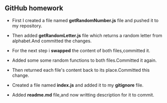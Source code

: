 ## GitHub homework

- First I created a file named **getRandomNumber.js** file and pushed it to my repository.

- Then added **getRandomLetter.js** file which returns a random letter from alphabet.And committed the changes.

- For the next step i **swapped** the content of both files,committed it.

- Added some some random functions to both files.Committed it again.

- Then returned each file's content back to its place.Committed this change.

- Created a file named **index.js** and added it to my **gitignore** file.

- Added **readme.md** file,and now writting description for it to commit.
